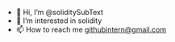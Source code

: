- 👋 Hi, I’m @soliditySubText
- 👀 I’m interested in solidity
- 📫 How to reach me githubintern@gmail.com

<!---
soliditySubText/soliditySubText is a ✨ special ✨ repository because its `README.md` (this file) appears on your GitHub profile.
You can click the Preview link to take a look at your changes.
--->
